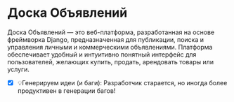 # Доска Объявлений
Доска Объявлений — это веб-платформа, разработанная на основе фреймворка Django, предназначенная для публикации, поиска и управления личными и коммерческими объявлениями. 
Платформа обеспечивает удобный и интуитивно понятный интерфейс для пользователей, желающих купить, продать, арендовать товары или услуги.

- [x] 💡Генерируем идеи (и баги): Разработчик старается, но иногда более продуктивен в генерации багов!
